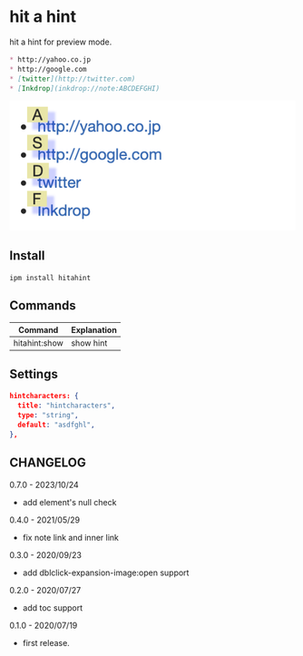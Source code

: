 # hit a hint

hit a hint for preview mode.


```md
* http://yahoo.co.jp
* http://google.com
* [twitter](http://twitter.com)
* [Inkdrop](inkdrop://note:ABCDEFGHI)
```

![Screenshot](https://raw.githubusercontent.com/basyura/inkdrop-hitahint/master/images/preview.png)

## Install

```
ipm install hitahint
```

## Commands

| Command       | Explanation |
| ------------- | ----------- |
| hitahint:show | show hint   |

## Settings

```json
hintcharacters: {
  title: "hintcharacters",
  type: "string",
  default: "asdfghl",
},
```

## CHANGELOG

0.7.0 - 2023/10/24

* add element's null check

0.4.0 - 2021/05/29

* fix note link and inner link

0.3.0 - 2020/09/23

* add dblclick-expansion-image:open support

0.2.0 - 2020/07/27

* add toc support

0.1.0 - 2020/07/19

* first release.
